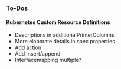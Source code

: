 ### To-Dos
#### Kubernetes Custom Resource Definitions
* Descriptions in additionalPrinterColumns
* More elaborate details in spec properties
* Add action
* Add insert/append
* Interfacemapping multiple?